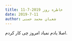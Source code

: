 ```yaml
---
title: خاطره روز 2019-7-11
date: 2019-7-11
author: شعبان محمد حسنی
---
```


اصلا یادم نمیاد امروز چی کار کردم.